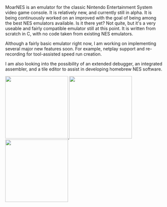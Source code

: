 MoarNES is an emulator for the classic Nintendo Entertainment System video game console. It is relatively new, and currently still in alpha. It is being continuously worked on an improved with the goal of being among the best NES emulators available. Is it there yet? Not quite, but it's a very useable and fairly compatible emulator still at this point. It is written from scratch in C, with no code taken from existing NES emulators.

Although a fairly basic emulator right now, I am working on implementing several major new features soon. For example, netplay support and re-recording for tool-assisted speed run creation.

I am also looking into the possibility of an extended debugger, an integrated assembler, and a tile editor to assist in developing homebrew NES software.

<a href='http://rubbermallet.org/mnalpha.png'><img src='http://rubbermallet.org/mnalpha.png' width='200px></a'> <a href='http://rubbermallet.org/mnalpha-mm2.png'><img src='http://rubbermallet.org/mnalpha-mm2.png' width='200px></a'> <a href='http://rubbermallet.org/smbtitle2.png'><img src='http://rubbermallet.org/smbtitle2.png' width='200px></a><p'>
